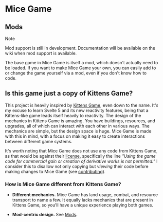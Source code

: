 # Mice Game

## Mods

> [!NOTE]  
> Mod support is still in development. Documentation will be available on the wiki when mod support is available.

The base game in Mice Game is itself a mod, which doesn't actually need to be loaded. If you want to make Mice Game your own, you can easily add to or change the game yourself via a mod, even if you don't know how to code.

## Is this game just a copy of Kittens Game?

This project is heavily inspired by [Kittens Game](https://kittensgame.com), even down to the name. It's my excuse to learn Svelte 5 and its new reactivity features, being that a Kittens-like game leads itself heavily to reactivity. The design of the mechanics in Kittens Game is amazing. You have buildings, resources, and upgrades, all of which can interact with each other in various ways. The mechanics are simple, but the design space is huge. Mice Game is made with this in mind, with a focus on making it easy to create interactions between different game systems.

It's worth noting that Mice Game does not use any code from Kittens Game, as that would be against their [license](https://bitbucket.org/bloodrizer/kitten-game/src/master/license.txt), specifically the line *"Using the game code for commercial gain or creation of derivative works is not permitted."* I consider this to disallow not only copying but *viewing* their code before making changes to Mice Game (see [contributing](https://github.com/lonevox/mice-game/blob/main/CONTRIBUTING.md)).

### How is Mice Game different from Kittens Game?

- **Different mechanics.** Mice Game has land usage, combat, and resource transport to name a few. It equally lacks mechanics that are present in Kittens Game, so you'll have a unique experience playing both games.

- **Mod-centric design.** See [Mods](#mods).
